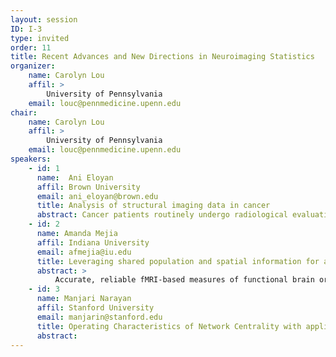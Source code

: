 ```yaml
---
layout: session
ID: I-3
type: invited
order: 11
title: Recent Advances and New Directions in Neuroimaging Statistics
organizer:
    name: Carolyn Lou
    affil: > 
        University of Pennsylvania
    email: louc@pennmedicine.upenn.edu
chair:
    name: Carolyn Lou
    affil: > 
        University of Pennsylvania
    email: louc@pennmedicine.upenn.edu
speakers:
    - id: 1
      name:  Ani Eloyan
      affil: Brown University
      email: ani_eloyan@brown.edu
      title: Analysis of structural imaging data in cancer
      abstract: Cancer patients routinely undergo radiological evaluations when images of various modalities including computed tomography, positron emission tomography, and magnetic resonance images are collected for diagnosis and for evaluation of disease progression. Tumor characteristics, often referred to as measures of "tumor heterogeneity", can be computed using these clinical images and used as predictors of disease progression and patient survival. Several approaches to quantifying tumor heterogeneity have been proposed including simple intensity histogram-based measures, metrics attempting to quantify average distance from a homogeneous surface, and texture analysis-based methods. I will present a statistical framework for estimating tumor heterogeneity using clustering methods taking into account the topology of the tumors. The proposed approach incorporates the spatial structure of the tumor image using neighborhood summary measures. In addition, I will describe a principal manifold estimation approach for estimating the surface of cancer tumors using a smooth surface.
    - id: 2
      name: Amanda Mejia
      affil: Indiana University
      email: afmejia@iu.edu
      title: Leveraging shared population and spatial information for accurate estimation of subject-level brain networks
      abstract: > 
          Accurate, reliable fMRI-based measures of functional brain organization and connectivity at the subject level are greatly needed to advance fMRI-based research and translation to clinical care.  Such individual-level insights would allow researchers to deepen understanding of disease, disorders, development and aging, to build imaging-based biomarkers for disease classification, and to impact clinical care.  A common approach used to estimate spatial functional brain organization and functional connectivity is independent component analysis (ICA), wherein independent components (ICs) are spatial maps of the brain that represent functionally coherent regions.  Unfortunately, the low signal-to-noise ratio of fMRI data makes accurate estimation of ICs and their functional connectivity (FC) challenging.  The existence of big fMRI datasets provides an opportunity to establish computationally advantageous empirical prior distributions for use in Bayesian models.  Additionally, recent advances in spatial and Bayesian statistics now make it possible to efficiently and effectively pool information shared across the cortical surface and other grey matter regions, leading to much more accurate estimation over models that implicitly or explicitly assume spatial independence.  We combine these two approaches–pooling over subjects and space–to obtain accurate estimates of subject-level brain networks based on independent component analysis (ICA). Spatial template ICA is a hierarchical Bayesian ICA framework for single-subject brain network organization that uses empirical population priors or "templates", as well as spatial priors on subject effects.  The population priors are spatially varying, providing more shrinkage toward the population in areas of the brain where subjects are similar and more flexibility in areas where they tend to differ.  Spatial template ICA provides a statistically principled alternative to ad-hoc approaches like dual regression, while retaining its primary benefits: subject-level component estimates are matched to existing group-level IC's, and it is applicable to new subjects not included in the original group ICA. Additionally, standard template ICA (without spatial priors) is very fast to estimate.  In contrast to dual regression, template ICA can also estimate subject-specific components representing additional brain networks or sources of noise, thereby avoiding contamination of the components of interest.  Through simulation studies and a reliability study based on data from the Human Connectome Project, we find that the use of empirical population priors substantially improves estimation efficiency, and the use of spatial priors further enhances efficiency and power.  We also present an application of the proposed methods to a study of the effects of psilocybin (a prodrug compound found in mushrooms) to organization and connectivity of the thalamus. The proposed methods are implemented in the R package templateICAr.
    - id: 3
      name: Manjari Narayan
      affil: Stanford University
      email: manjarin@stanford.edu
      title: Operating Characteristics of Network Centrality with applications to Network Neuroscience
      abstract: 
---
```


